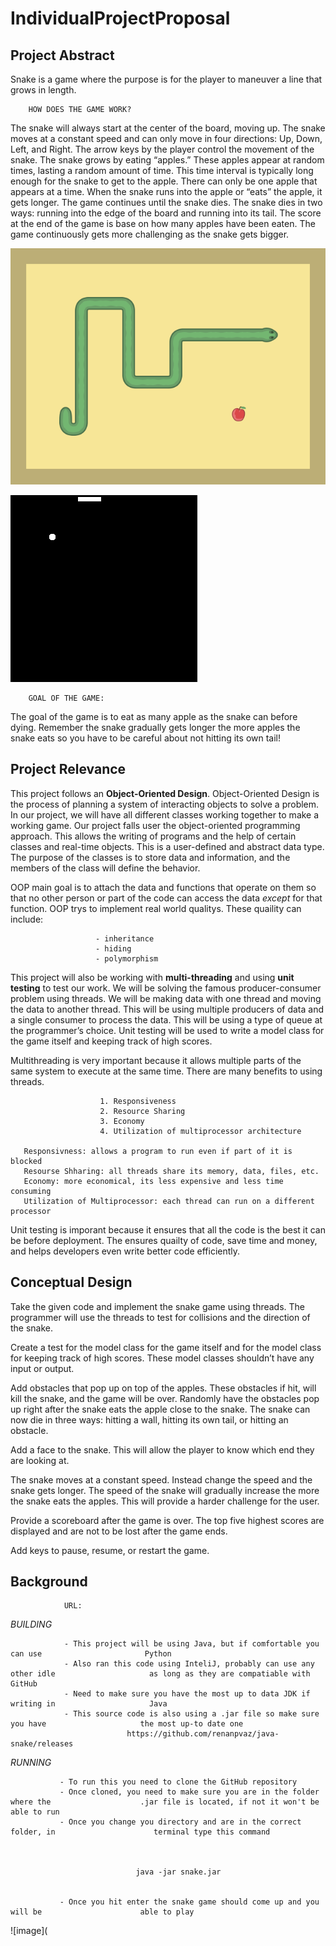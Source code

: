 # IndividualProjectProposal


## Project Abstract

Snake is a game where the purpose is for the player to maneuver a line that grows in length.

        HOW DOES THE GAME WORK? 
        
The snake will always start at the center of the board, moving up. The snake moves at a constant speed and can only move in four directions: Up, Down, Left, and Right. The arrow keys by the player control the movement of the snake. The snake grows by eating “apples.” These apples appear at random times, lasting a random amount of time. This time interval is typically long enough for the snake to get to the apple. There can only be one apple that appears at a time. When the snake runs into the apple or “eats” the apple, it gets longer. The game continues until the snake dies. The snake dies in two ways: running into the edge of the board and running into its tail. The score at the end of the game is base on how many apples have been eaten. The game continuously gets more challenging as the snake gets bigger.

![image](snake.png)                            

![image](Snake_can_be_completed.gif) 


        GOAL OF THE GAME: 
        
The goal of the game is to eat as many apple as the snake can before dying. Remember the snake gradually gets longer the more apples the snake eats so you have to be careful about not hitting its own tail! 



## Project Relevance

This project follows an **Object-Oriented Design**. Object-Oriented Design is the process of planning a system of interacting objects to solve a problem. In our project, we will have all different classes working together to make a working game. Our project falls user the object-oriented programming approach. This allows the writing of programs and the help of certain classes and real-time objects. This is a user-defined and abstract data type. The purpose of the classes is to store data and information, and the members of the class will define the behavior. 

OOP main goal is to attach the data and functions that operate on them so that no other person or part of the code can access the data _except_ for that function. OOP trys to implement real world qualitys. These quaility can include: 
                      
                      
                       - inheritance 
                       - hiding
                       - polymorphism


This project will also be working with **multi-threading** and using **unit testing** to test our work. We will be solving the famous producer-consumer problem using threads. We will be making data with one thread and moving the data to another thread. This will be using multiple producers of data and a single consumer to process the data. This will be using a type of queue at the programmer’s choice. Unit testing will be used to write a model class for the game itself and keeping track of high scores. 

Multithreading is very important because it allows multiple parts of the same system to execute at the same time. There are many benefits to using threads. 
                       
                       
                        1. Responsiveness 
                        2. Resource Sharing 
                        3. Economy 
                        4. Utilization of multiprocessor architecture 
                        
       Responsivness: allows a program to run even if part of it is blocked
       Resourse Shharing: all threads share its memory, data, files, etc. 
       Economy: more economical, its less expensive and less time consuming 
       Utilization of Multiprocessor: each thread can run on a different processor 
       
       
Unit testing is imporant because it ensures that all the code is the best it can be before deployment. The ensures quailty of code, save time and money, and helps developers even write better code efficiently. 


## Conceptual Design

Take the given code and implement the snake game using threads. The programmer will use the threads to test for collisions and the direction of the snake. 

Create a test for the model class for the game itself and for the model class for keeping track of high scores. These model classes shouldn’t have any input or output. 

Add obstacles that pop up on top of the apples. These obstacles if hit, will kill the snake, and the game will be over. Randomly have the obstacles pop up right after the snake eats the apple close to the snake. The snake can now die in three ways: hitting a wall, hitting its own tail, or hitting an obstacle. 

Add a face to the snake. This will allow the player to know which end they are looking at. 

The snake moves at a constant speed. Instead change the speed and the snake gets longer. The speed of the snake will gradually increase the more the snake eats the apples. This will provide a harder challenge for the user. 

Provide a scoreboard after the game is over. The top five highest scores are displayed and are not to be lost after the game ends. 

Add keys to pause, resume, or restart the game. 


## Background 

                URL: 
                
                
*_BUILDING_* 
                
                - This project will be using Java, but if comfortable you can use                       Python
                - Also ran this code using InteliJ, probably can use any other idle                     as long as they are compatiable with GitHub 
                - Need to make sure you have the most up to data JDK if writing in                     Java 
                - This source code is also using a .jar file so make sure you have                     the most up-to date one 
                              https://github.com/renanpvaz/java-snake/releases


*_RUNNING_* 

               - To run this you need to clone the GitHub repository
               - Once cloned, you need to make sure you are in the folder where the                    .jar file is located, if not it won't be able to run 
               - Once you change you directory and are in the correct folder, in                      terminal type this command 



                                java -jar snake.jar 
                                
                                
               - Once you hit enter the snake game should come up and you will be                      able to play 
                        
                

![image](








